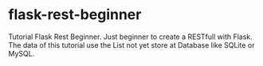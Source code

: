 # flask-rest-beginner
Tutorial Flask Rest Beginner. Just beginner to create a RESTfull with Flask. The data of this tutorial use the List not yet store at Database like SQLite or MySQL.

